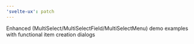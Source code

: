 ```yaml
---
'svelte-ux': patch
---
```


Enhanced (MultiSelect/MultiSelectField/MultiSelectMenu) demo examples with functional item creation dialogs
